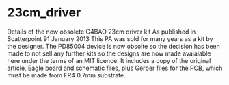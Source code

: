 # 23cm_driver
Details of the now obsolete G4BAO 23cm driver kit
As published in Scatterpoint 91 January 2013
This PA was sold for many years as a kit by the designer. The PD85004 device is now obsolte so the decision has been made to not sell any further kits so the designs are now made avaialable here under the terms of an MIT licence. It includes a copy of the original article, Eagle board and schematic files, plus Gerber files for the PCB, which must be made from FR4 0.7mm substrate.
